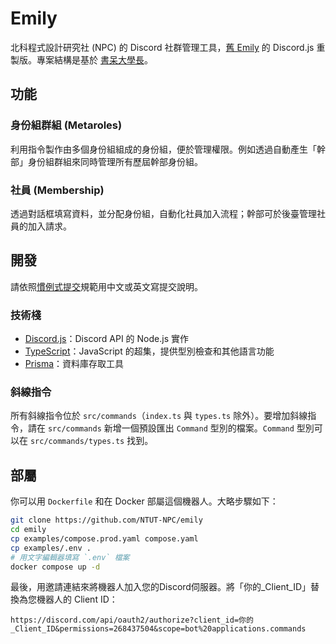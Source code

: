 # Emily

北科程式設計研究社 (NPC) 的 Discord 社群管理工具，[舊 Emily][Java Emily] 的 Discord.js 重製版。專案結構是基於 [書呆大學長][ai-chatbot]。

[Java Emily]: https://github.com/ntut-xuan/NPC-Emily
[ai-chatbot]: https://github.com/chenghsuanho/ai-chatbot

## 功能

### 身份組群組 (Metaroles)

利用指令製作由多個身份組組成的身份組，便於管理權限。例如透過自動產生「幹部」身份組群組來同時管理所有歷屆幹部身份組。

### 社員 (Membership)

透過對話框填寫資料，並分配身份組，自動化社員加入流程；幹部可於後臺管理社員的加入請求。

## 開發

請依照[慣例式提交][Conventional Commits]規範用中文或英文寫提交說明。

[Conventional Commits]: https://www.conventionalcommits.org/zh-hant/v1.0.0/

### 技術棧

- [Discord.js][discord.js]：Discord API 的 Node.js 實作
- [TypeScript][typescript]：JavaScript 的超集，提供型別檢查和其他語言功能
- [Prisma][prisma]：資料庫存取工具

[discord.js]: https://discord.js.org/
[typescript]: https://www.typescriptlang.org/
[prisma]: https://www.prisma.io/

### 斜線指令

所有斜線指令位於 `src/commands`（`index.ts` 與 `types.ts` 除外）。要增加斜線指令，請在 `src/commands` 新增一個預設匯出 `Command` 型別的檔案。`Command` 型別可以在 `src/commands/types.ts` 找到。

## 部屬

你可以用 `Dockerfile` 和在 Docker 部屬這個機器人。大略步驟如下：

```sh
git clone https://github.com/NTUT-NPC/emily
cd emily
cp examples/compose.prod.yaml compose.yaml
cp examples/.env .
# 用文字編輯器填寫 `.env` 檔案
docker compose up -d
```

最後，用邀請連結來將機器人加入您的Discord伺服器。將「你的\_Client_ID」替換為您機器人的 Client ID：

```url
https://discord.com/api/oauth2/authorize?client_id=你的_Client_ID&permissions=268437504&scope=bot%20applications.commands
```
